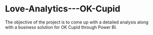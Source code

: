 # Love-Analytics---OK-Cupid
The objective of the project is to come up with a detailed analysis along with a business solution for OK Cupid through Power BI. 
